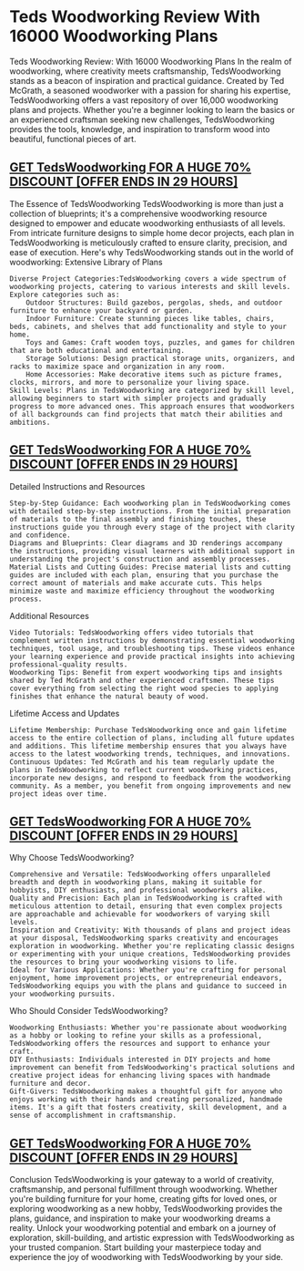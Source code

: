 # Teds Woodworking Review With 16000 Woodworking Plans
Teds Woodworking Review: With 16000 Woodworking Plans
In the realm of woodworking, where creativity meets craftsmanship, TedsWoodworking stands as a beacon of inspiration and practical guidance. Created by Ted McGrath, a seasoned woodworker with a passion for sharing his expertise, TedsWoodworking offers a vast repository of over 16,000 woodworking plans and projects. Whether you're a beginner looking to learn the basics or an experienced craftsman seeking new challenges, TedsWoodworking provides the tools, knowledge, and inspiration to transform wood into beautiful, functional pieces of art.

<h2><a href="https://www.sjrbss.com/tedswoodworking">GET TedsWoodworking FOR A HUGE 70% DISCOUNT [OFFER ENDS IN 29 HOURS]</a></h2>


The Essence of TedsWoodworking​
TedsWoodworking is more than just a collection of blueprints; it's a comprehensive woodworking resource designed to empower and educate woodworking enthusiasts of all levels. From intricate furniture designs to simple home decor projects, each plan in TedsWoodworking is meticulously crafted to ensure clarity, precision, and ease of execution. Here's why TedsWoodworking stands out in the world of woodworking:
Extensive Library of Plans​

    Diverse Project Categories:TedsWoodworking covers a wide spectrum of woodworking projects, catering to various interests and skill levels. Explore categories such as:
        Outdoor Structures: Build gazebos, pergolas, sheds, and outdoor furniture to enhance your backyard or garden.
        Indoor Furniture: Create stunning pieces like tables, chairs, beds, cabinets, and shelves that add functionality and style to your home.
        Toys and Games: Craft wooden toys, puzzles, and games for children that are both educational and entertaining.
        Storage Solutions: Design practical storage units, organizers, and racks to maximize space and organization in any room.
        Home Accessories: Make decorative items such as picture frames, clocks, mirrors, and more to personalize your living space.
    Skill Levels: Plans in TedsWoodworking are categorized by skill level, allowing beginners to start with simpler projects and gradually progress to more advanced ones. This approach ensures that woodworkers of all backgrounds can find projects that match their abilities and ambitions.

<h2><a href="https://www.sjrbss.com/tedswoodworking">GET TedsWoodworking FOR A HUGE 70% DISCOUNT [OFFER ENDS IN 29 HOURS]</a></h2>


Detailed Instructions and Resources​

    Step-by-Step Guidance: Each woodworking plan in TedsWoodworking comes with detailed step-by-step instructions. From the initial preparation of materials to the final assembly and finishing touches, these instructions guide you through every stage of the project with clarity and confidence.
    Diagrams and Blueprints: Clear diagrams and 3D renderings accompany the instructions, providing visual learners with additional support in understanding the project's construction and assembly processes.
    Material Lists and Cutting Guides: Precise material lists and cutting guides are included with each plan, ensuring that you purchase the correct amount of materials and make accurate cuts. This helps minimize waste and maximize efficiency throughout the woodworking process.

Additional Resources​

    Video Tutorials: TedsWoodworking offers video tutorials that complement written instructions by demonstrating essential woodworking techniques, tool usage, and troubleshooting tips. These videos enhance your learning experience and provide practical insights into achieving professional-quality results.
    Woodworking Tips: Benefit from expert woodworking tips and insights shared by Ted McGrath and other experienced craftsmen. These tips cover everything from selecting the right wood species to applying finishes that enhance the natural beauty of wood.

Lifetime Access and Updates​

    Lifetime Membership: Purchase TedsWoodworking once and gain lifetime access to the entire collection of plans, including all future updates and additions. This lifetime membership ensures that you always have access to the latest woodworking trends, techniques, and innovations.
    Continuous Updates: Ted McGrath and his team regularly update the plans in TedsWoodworking to reflect current woodworking practices, incorporate new designs, and respond to feedback from the woodworking community. As a member, you benefit from ongoing improvements and new project ideas over time.


<h2><a href="https://www.sjrbss.com/tedswoodworking">GET TedsWoodworking FOR A HUGE 70% DISCOUNT [OFFER ENDS IN 29 HOURS]</a></h2>


Why Choose TedsWoodworking?​

    Comprehensive and Versatile: TedsWoodworking offers unparalleled breadth and depth in woodworking plans, making it suitable for hobbyists, DIY enthusiasts, and professional woodworkers alike.
    Quality and Precision: Each plan in TedsWoodworking is crafted with meticulous attention to detail, ensuring that even complex projects are approachable and achievable for woodworkers of varying skill levels.
    Inspiration and Creativity: With thousands of plans and project ideas at your disposal, TedsWoodworking sparks creativity and encourages exploration in woodworking. Whether you're replicating classic designs or experimenting with your unique creations, TedsWoodworking provides the resources to bring your woodworking visions to life.
    Ideal for Various Applications: Whether you're crafting for personal enjoyment, home improvement projects, or entrepreneurial endeavors, TedsWoodworking equips you with the plans and guidance to succeed in your woodworking pursuits.

Who Should Consider TedsWoodworking?​

    Woodworking Enthusiasts: Whether you're passionate about woodworking as a hobby or looking to refine your skills as a professional, TedsWoodworking offers the resources and support to enhance your craft.
    DIY Enthusiasts: Individuals interested in DIY projects and home improvement can benefit from TedsWoodworking's practical solutions and creative project ideas for enhancing living spaces with handmade furniture and decor.
    Gift-Givers: TedsWoodworking makes a thoughtful gift for anyone who enjoys working with their hands and creating personalized, handmade items. It's a gift that fosters creativity, skill development, and a sense of accomplishment in craftsmanship.


<h2><a href="https://www.sjrbss.com/tedswoodworking">GET TedsWoodworking FOR A HUGE 70% DISCOUNT [OFFER ENDS IN 29 HOURS]</a></h2>


Conclusion​
TedsWoodworking is your gateway to a world of creativity, craftsmanship, and personal fulfillment through woodworking. Whether you're building furniture for your home, creating gifts for loved ones, or exploring woodworking as a new hobby, TedsWoodworking provides the plans, guidance, and inspiration to make your woodworking dreams a reality. Unlock your woodworking potential and embark on a journey of exploration, skill-building, and artistic expression with TedsWoodworking as your trusted companion. Start building your masterpiece today and experience the joy of woodworking with TedsWoodworking by your side.

